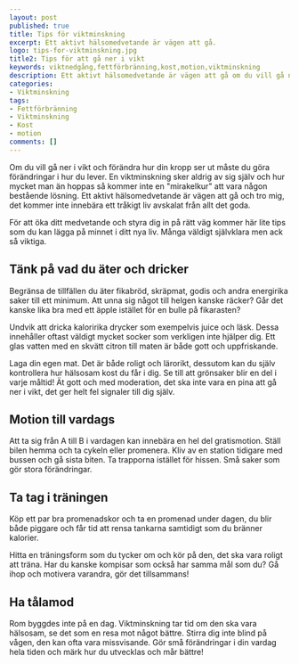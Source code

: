 ```yaml
---
layout: post
published: true
title: Tips för viktminskning
excerpt: Ett aktivt hälsomedvetande är vägen att gå.
logo: tips-for-viktminskning.jpg
title2: Tips för att gå ner i vikt
keywords: viktnedgång,fettförbränning,kost,motion,viktminskning
description: Ett aktivt hälsomedvetande är vägen att gå om du vill gå ner i vikt. Här finner du några bra tips du kan lägga på minnet.
categories:
- Viktminskning
tags:
- Fettförbränning
- Viktminskning
- Kost
- motion
comments: []
---
```

<p class="lead">
Om du vill gå ner i vikt och förändra hur din kropp ser ut måste du göra förändringar i hur du lever. En viktminskning sker aldrig av sig själv och hur mycket man än hoppas så kommer inte en "mirakelkur" att vara någon bestående lösning. Ett aktivt hälsomedvetande är vägen att gå och tro mig, det kommer inte innebära ett tråkigt liv avskalat från allt det goda.
</p>

<p class="lead">
För att öka ditt medvetande och styra dig in på rätt väg kommer här lite tips som du kan lägga på minnet i ditt nya liv. Många väldigt självklara men ack så viktiga.
</p>

## Tänk på vad du äter och dricker
Begränsa de tillfällen du äter fikabröd, skräpmat, godis och andra energirika saker till ett minimum. Att unna sig något till helgen kanske räcker? Går det kanske lika bra med ett äpple istället för en bulle på fikarasten?

Undvik att dricka kaloririka drycker som exempelvis juice och läsk. Dessa innehåller oftast väldigt mycket socker som verkligen inte hjälper dig. Ett glas vatten med en skvätt citron till maten är både gott och uppfriskande.

<div style="float:right;margin-left:10px">
<script type="text/javascript"><!--
google_ad_client = "pub-2791399157979138";
/* 300x250, skapad 2009-11-09 */
google_ad_slot = "4497886166";
google_ad_width = 300;
google_ad_height = 250;
//-->
</script>
<script type="text/javascript"
src="http://pagead2.googlesyndication.com/pagead/show_ads.js">
</script>
</div>

Laga din egen mat. Det är både roligt och lärorikt, dessutom kan du själv kontrollera hur hälsosam kost du får i dig. Se till att grönsaker blir en del i varje måltid! Ät gott och med moderation, det ska inte vara en pina att gå ner i vikt, det ger helt fel signaler till dig själv.
## Motion till vardags
Att ta sig från A till B i vardagen kan innebära en hel del gratismotion. Ställ bilen hemma och ta cykeln eller promenera. Kliv av en station tidigare med bussen och gå sista biten. Ta trapporna istället för hissen. Små saker som gör stora förändringar.

## Ta tag i träningen
Köp ett par bra promenadskor och ta en promenad under dagen, du blir både piggare och får tid att rensa tankarna samtidigt som du bränner kalorier.

Hitta en träningsform som du tycker om och kör på den, det ska vara roligt att träna. Har du kanske kompisar som också har samma mål som du? Gå ihop och motivera varandra, gör det tillsammans!

## Ha tålamod
Rom byggdes inte på en dag. Viktminskning tar tid om den ska vara hälsosam, se det som en resa mot något bättre. Stirra dig inte blind på vågen, den kan ofta vara missvisande. Gör små förändringar i din vardag hela tiden och märk hur du utvecklas och mår bättre!
